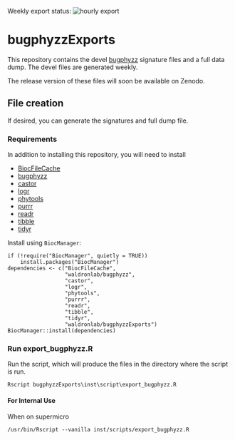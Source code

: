 Weekly export status: ![hourly export](https://github.com/waldronlab/bugphyzzExports/actions/workflows/export-bugphyzz.yml/badge.svg)

# bugphyzzExports

This repository contains the devel
[bugphyzz](https://github.com/waldronlab/bugphyzz) signature files and a full
data dump. The devel files are generated weekly.

The release version of these files will soon be available on Zenodo.

## File creation

If desired, you can generate the signatures and full dump file.

### Requirements

In addition to installing this repository, you will need to install

* [BiocFileCache](https://www.bioconductor.org/packages/BiocFileCache)
* [bugphyzz](https://github.com/waldronlab/bugphyzz)
* [castor](https://cran.r-project.org/web/packages/castor/)
* [logr](https://cran.r-project.org/web/packages/logr/)
* [phytools](https://cran.r-project.org/web/packages/phytools/)
* [purrr](https://cran.r-project.org/web/packages/purrr)
* [readr](https://readr.tidyverse.org/)
* [tibble](https://cran.r-project.org/web/packages/tibble/)
* [tidyr](https://cran.r-project.org/web/packages/tidyr/)

Install using `BiocManager`:

```
if (!require("BiocManager", quietly = TRUE))
    install.packages("BiocManager")
dependencies <- c("BiocFileCache",
                  "waldronlab/bugphyzz",
                  "castor",
                  "logr",
                  "phytools",
                  "purrr",
                  "readr",
                  "tibble",
                  "tidyr",
                  "waldronlab/bugphyzzExports")
BiocManager::install(dependencies)
```
### Run export_bugphyzz.R

Run the script, which will produce the files in the directory where the script
is run.

```
Rscript bugphyzzExports\inst\script\export_bugphyzz.R
```
#### For Internal Use

When on supermicro

```
/usr/bin/Rscript --vanilla inst/scripts/export_bugphyzz.R
```
